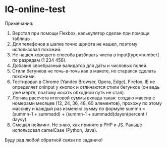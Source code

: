 # IQ-online-test

Примечания: <br>
1) Верстал при помощи Flexbox, калькулятор сделан при помощи таблицы. <br>
2) Для телефонов в шапке точно шрифта не нашел, поэтому использовал похожий. <br>
3) Не нашел хорошего способа разбивать числа в input[type=number] по разрядам (1 234 456). <br>
4) Добавил своебразный валидатор для даты и числовых полей. <br>
5) Стили бегунков не точь-в-точь как в макете, но старался сделать похожими. <br>
6) Тестировал в Chrome (Yandex Browser, Opera, Edge), Firefox. IE не определяет oninput у кнопок и отличаются стили бегунков (он ведь уже мертв, поэтому искать обходной путь не стал).
7) Логика рассчета итоговой суммы вклада такая: создаю массив с номерами месяцев (12, 24, 36, 48, 60 элементов), прохожу по этому массиву и каждый раз изменяю сумму по формуле summn = (summn-1 + summadd) + (summn-1 + summadd)daysn(percent / daysy).
8) Смешал нейминг. Не знаю, как принято в PHP и JS. Раньше использовал camelCase (Python, Java).

Буду рад любой обратной связи по заданию!
